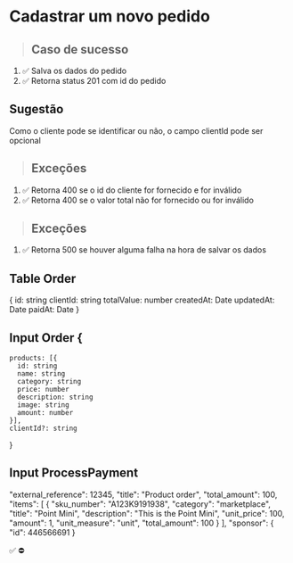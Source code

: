 # Cadastrar um novo pedido

> ## Caso de sucesso

1. ✅ Salva os dados do pedido
2. ✅ Retorna status 201 com id do pedido

## Sugestão
Como o cliente pode se identificar ou não, o campo clientId pode ser opcional

> ## Exceções
1. ✅ Retorna 400 se o id do cliente for fornecido e for inválido
1. ✅ Retorna 400 se o valor total não for fornecido ou for inválido

> ## Exceções
1. ✅ Retorna 500 se houver alguma falha na hora de salvar os dados

## Table Order
{
  	id: string
    clientId: string
    totalValue: number
    createdAt: Date
    updatedAt: Date
    paidAt: Date
}

## Input Order {
    products: [{
      id: string
      name: string
      category: string
      price: number
      description: string
      image: string
      amount: number
    }],
    clientId?: string
  }

## Input ProcessPayment
  "external_reference": 12345,
  "title": "Product order",
  "total_amount": 100,
  "items": [
    {
      "sku_number": "A123K9191938",
      "category": "marketplace",
      "title": "Point Mini",
      "description": "This is the Point Mini",
      "unit_price": 100,
      "amount": 1,
      "unit_measure": "unit",
      "total_amount": 100
    }
  ],
  "sponsor": {
    "id": 446566691
  }

✅
⛔
